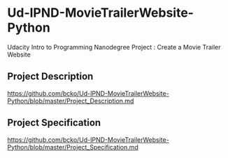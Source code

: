 # Ud-IPND-MovieTrailerWebsite-Python
Udacity Intro to Programming Nanodegree Project : Create a Movie Trailer Website

## Project Description
https://github.com/bcko/Ud-IPND-MovieTrailerWebsite-Python/blob/master/Project_Description.md

## Project Specification
https://github.com/bcko/Ud-IPND-MovieTrailerWebsite-Python/blob/master/Project_Specification.md
